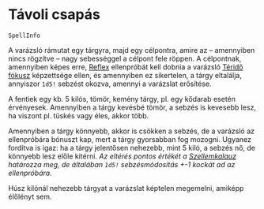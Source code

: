 # Távoli csapás

`SpellInfo`

A varázsló rámutat egy tárgyra, majd egy célpontra, amire az – amennyiben nincs rögzítve – nagy sebességgel a célpont fele röppen. A célpontnak, amennyiben képes erre, [Reflex](skill:reactions) ellenpróbát kell dobnia a varázsló [Téridő fókusz](skill:spacetime_focus) képzettsége ellen, és amennyiben ez sikertelen, a tárgy eltalálja, annyiszor `1d5!` sebzést okozva, amennyi a varázslat erősítése.

A fentiek egy kb. 5 kilós, tömör, kemény tárgy, pl. egy kődarab esetén érvényesek. Amennyiben a tárgy kevésbé tömör, a sebzés is kevesebb lesz, ha viszont pl. tüskés vagy éles, akkor több.

Amennyiben a tárgy könnyebb, akkor is csökken a sebzés, de a varázsló az ellenpróbára bónuszt kap, mert a tárgy gyorsabban fog mozogni. Ugyanez fordítva is igaz: ha a tárgy jelentősen nehezebb, mint 5 kiló, a sebzés nő, de könnyebb lesz előle kitérni. *Az eltérés pontos értékét a [Szellemkalauz](world:concepts:spirit_guide) határozza meg, de általában `1d5!` sebzésmódosítás +-1 kockát ad az ellenpróbára.*

Húsz kilónál nehezebb tárgyat a varázslat képtelen megemelni, amiképp élőlényt sem.

